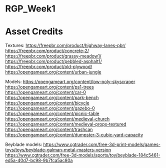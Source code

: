 # RGP_Week1


# Asset Credits

Textures:
https://freepbr.com/product/highway-lanes-pbr/
https://freepbr.com/product/concrete-2/
https://freepbr.com/product/grassy-meadow1/
https://freepbr.com/product/pebbled-asphalt1/
https://freepbr.com/product/old-plywood/
https://opengameart.org/content/urban-jungle

Models:
https://opengameart.org/content/low-poly-skyscraper
https://opengameart.org/content/ps1-trees
https://opengameart.org/content/car-0
https://opengameart.org/content/park-bench
https://opengameart.org/content/bicycle
https://opengameart.org/content/gazebo-0
https://opengameart.org/content/picnic-table
https://opengameart.org/content/medieval-church
https://opengameart.org/content/medieval-props-textured
https://opengameart.org/content/trashcan
https://opengameart.org/content/dumpster-3-cubic-yard-capacity

Beyblade models:
https://www.cgtrader.com/free-3d-print-models/games-toys/toys/beyblade-galman-metal-masters-version
https://www.cgtrader.com/free-3d-models/sports/toy/beyblade-184c5461-ed5a-40d7-bc98-9b7fca5ac80a
